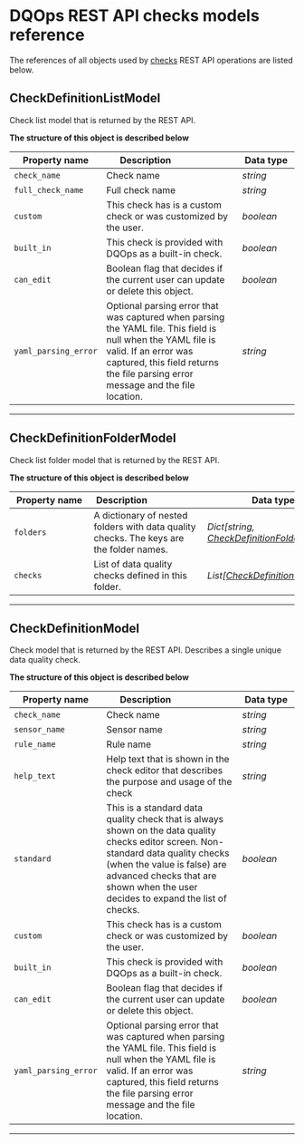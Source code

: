 # DQOps REST API checks models reference
The references of all objects used by [checks](/docs/client/operations/checks.md) REST API operations are listed below.


## CheckDefinitionListModel
Check list model that is returned by the REST API.


**The structure of this object is described below**


|&nbsp;Property&nbsp;name&nbsp;|&nbsp;Description&nbsp;&nbsp;&nbsp;&nbsp;&nbsp;&nbsp;&nbsp;&nbsp;&nbsp;&nbsp;&nbsp;&nbsp;&nbsp;&nbsp;&nbsp;&nbsp;&nbsp;&nbsp;&nbsp;&nbsp;&nbsp;|&nbsp;Data&nbsp;type&nbsp;|
|---------------|---------------------------------|-----------|
|<span class="no-wrap-code">`check_name`</span>|Check name|*string*|
|<span class="no-wrap-code">`full_check_name`</span>|Full check name|*string*|
|<span class="no-wrap-code">`custom`</span>|This check has is a custom check or was customized by the user.|*boolean*|
|<span class="no-wrap-code">`built_in`</span>|This check is provided with DQOps as a built-in check.|*boolean*|
|<span class="no-wrap-code">`can_edit`</span>|Boolean flag that decides if the current user can update or delete this object.|*boolean*|
|<span class="no-wrap-code">`yaml_parsing_error`</span>|Optional parsing error that was captured when parsing the YAML file. This field is null when the YAML file is valid. If an error was captured, this field returns the file parsing error message and the file location.|*string*|


___

## CheckDefinitionFolderModel
Check list folder model that is returned by the REST API.


**The structure of this object is described below**


|&nbsp;Property&nbsp;name&nbsp;|&nbsp;Description&nbsp;&nbsp;&nbsp;&nbsp;&nbsp;&nbsp;&nbsp;&nbsp;&nbsp;&nbsp;&nbsp;&nbsp;&nbsp;&nbsp;&nbsp;&nbsp;&nbsp;&nbsp;&nbsp;&nbsp;&nbsp;|&nbsp;Data&nbsp;type&nbsp;|
|---------------|---------------------------------|-----------|
|<span class="no-wrap-code">`folders`</span>|A dictionary of nested folders with data quality checks. The keys are the folder names.|*Dict[string, [CheckDefinitionFolderModel](/docs/client/models/checks.md#checkdefinitionfoldermodel)]*|
|<span class="no-wrap-code">`checks`</span>|List of data quality checks defined in this folder.|*List[[CheckDefinitionListModel](/docs/client/models/checks.md#checkdefinitionlistmodel)]*|


___

## CheckDefinitionModel
Check model that is returned by the REST API. Describes a single unique data quality check.


**The structure of this object is described below**


|&nbsp;Property&nbsp;name&nbsp;|&nbsp;Description&nbsp;&nbsp;&nbsp;&nbsp;&nbsp;&nbsp;&nbsp;&nbsp;&nbsp;&nbsp;&nbsp;&nbsp;&nbsp;&nbsp;&nbsp;&nbsp;&nbsp;&nbsp;&nbsp;&nbsp;&nbsp;|&nbsp;Data&nbsp;type&nbsp;|
|---------------|---------------------------------|-----------|
|<span class="no-wrap-code">`check_name`</span>|Check name|*string*|
|<span class="no-wrap-code">`sensor_name`</span>|Sensor name|*string*|
|<span class="no-wrap-code">`rule_name`</span>|Rule name|*string*|
|<span class="no-wrap-code">`help_text`</span>|Help text that is shown in the check editor that describes the purpose and usage of the check|*string*|
|<span class="no-wrap-code">`standard`</span>|This is a standard data quality check that is always shown on the data quality checks editor screen. Non-standard data quality checks (when the value is false) are advanced checks that are shown when the user decides to expand the list of checks.|*boolean*|
|<span class="no-wrap-code">`custom`</span>|This check has is a custom check or was customized by the user.|*boolean*|
|<span class="no-wrap-code">`built_in`</span>|This check is provided with DQOps as a built-in check.|*boolean*|
|<span class="no-wrap-code">`can_edit`</span>|Boolean flag that decides if the current user can update or delete this object.|*boolean*|
|<span class="no-wrap-code">`yaml_parsing_error`</span>|Optional parsing error that was captured when parsing the YAML file. This field is null when the YAML file is valid. If an error was captured, this field returns the file parsing error message and the file location.|*string*|


___

